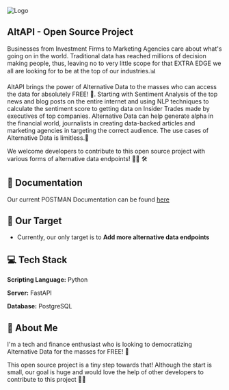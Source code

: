 
![Logo](https://user-images.githubusercontent.com/82900390/212009250-f6d23f93-e3e3-4567-a405-77e366a5ff56.png)


## AltAPI - Open Source Project

Businesses from Investment Firms to Marketing Agencies care about what's going on in the world. Traditional data has reached millions of decision making people, thus, leaving no to very little scope for that EXTRA EDGE we all are looking for to be at the top of our industries.📊

AltAPI brings the power of Alternative Data to the masses who can access the data for absolutely FREE! 🥳. Starting with Sentiment Analysis of the top news and blog posts on the entire internet and using NLP techniques to calculate the sentiment score to getting data on Insider Trades made by executives of top companies. Alternative Data can help generate alpha in the financial world, journalists in creating data-backed articles and marketing agencies in targeting the correct audience. The use cases of Alternative Data is limitless.🤯

We welcome developers to contribute to this open source project with various forms of alternative data endpoints! 👨‍💻 🛠


## 📑 Documentation

Our current POSTMAN Documentation can be found [here](https://documenter.getpostman.com/view/21763231/2s8Z75SVJ2)


## 🎯 Our Target

- Currently, our only target is to **Add more alternative data endpoints**



## 💻 Tech Stack

**Scripting Language:** Python

**Server:** FastAPI

**Database:** PostgreSQL

## 🚀 About Me
I'm a tech and finance enthusiast who is looking to democratizing Alternative Data for the masses for FREE! 🥳

This open source project is a tiny step towards that! Although the start is small, our goal is huge and would love the help of other developers to contribute to this project 👨‍💻

